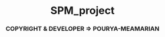 <h1 align="center">SPM_project</h1>
<h3 align="center">COPYRIGHT & DEVELOPER => POURYA-MEAMARIAN</h3>

